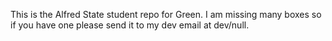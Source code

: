 This is the Alfred State student repo for Green. I am missing many boxes so if you have one please send it to my dev email at dev/null. 

<!---
MissingBoxGreen/MissingBoxGreen is a ✨ special ✨ repository because its `README.md` (this file) appears on your GitHub profile.
You can click the Preview link to take a look at your changes.
--->
